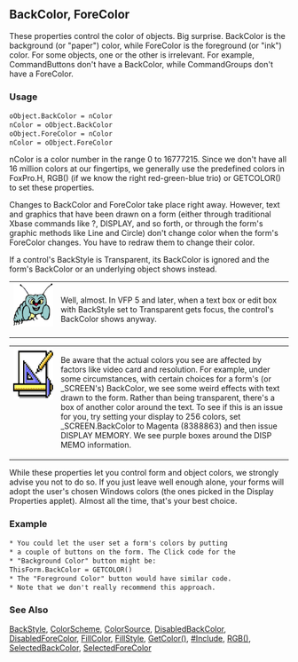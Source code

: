 ## BackColor, ForeColor

These properties control the color of objects. Big surprise. BackColor is the background (or "paper") color, while ForeColor is the foreground (or "ink") color. For some objects, one or the other is irrelevant. For example, CommandButtons don't have a BackColor, while CommandGroups don't have a ForeColor.

### Usage

```foxpro
oObject.BackColor = nColor
nColor = oObject.BackColor
oObject.ForeColor = nColor
nColor = oObject.ForeColor
```

nColor is a color number in the range 0 to 16777215. Since we don't have all 16 million colors at our fingertips, we generally use the predefined colors in FoxPro.H, RGB() (if we know the right red-green-blue trio) or GETCOLOR() to set these properties.

Changes to BackColor and ForeColor take place right away. However, text and graphics that have been drawn on a form (either through traditional Xbase commands like ?, DISPLAY, and so forth, or through the form's graphic methods like Line and Circle) don't change color when the form's ForeColor changes. You have to redraw them to change their color.

If a control's BackStyle is Transparent, its BackColor is ignored and the form's BackColor or an underlying object shows instead.

<table border=0 cellspacing=0 cellpadding=0 width=100%>
<tr>
  <td width=17% valign=top>
<img width=95 height=78 src="bug.gif"></p>
  </td>
  <td width=83%>
  <p>Well, almost. In VFP 5 and later, when a text box or edit box with BackStyle set to Transparent gets focus, the control's BackColor shows anyway. </p>
  </td>
 </tr>
</table>

<table border=0 cellspacing=0 cellpadding=0 width=100%>
<tr>
  <td width=17% valign=top>
<img width=94 height=94 src="Design.gif"></p>
  </td>
  <td width=83%>
  <p>Be aware that the actual colors you see are affected by factors like video card and resolution. For example, under some circumstances, with certain choices for a form's (or _SCREEN's) BackColor, we see some weird effects with text drawn to the form. Rather than being transparent, there's a box of another color around the text. To see if this is an issue for you, try setting your display to 256 colors, set _SCREEN.BackColor to Magenta (8388863) and then issue DISPLAY MEMORY. We see purple boxes around the DISP MEMO information.</p>
  </td>
 </tr>
</table>

While these properties let you control form and object colors, we strongly advise you not to do so. If you just leave well enough alone, your forms will adopt the user's chosen Windows colors (the ones picked in the Display Properties applet). Almost all the time, that's your best choice.

### Example

```foxpro
* You could let the user set a form's colors by putting
* a couple of buttons on the form. The Click code for the
* "Background Color" button might be:
ThisForm.BackColor = GETCOLOR()
* The "Foreground Color" button would have similar code.
* Note that we don't really recommend this approach.
```
### See Also

[BackStyle](s4g446.md), [ColorScheme](s4g581.md), [ColorSource](s4g582.md), [DisabledBackColor](s4g419.md), [DisabledForeColor](s4g419.md), [FillColor](s4g362.md), [FillStyle](s4g363.md), [GetColor()](s4g452.md), [#Include](s4g229.md), [RGB()](s4g455.md), [SelectedBackColor](s4g389.md), [SelectedForeColor](s4g389.md)
